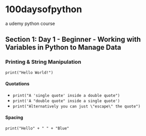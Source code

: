 # 100daysofpython
a udemy python course

## Section 1: Day 1 - Beginner - Working with Variables in Python to Manage Data
### Printing & String Manipulation

`print("Hello World!")`

#### Quotations

- `print("A 'single quote' inside a double quote")` 
- `print('A "double quote" inside a single quote')`
- `print("Alternatively you can just \"escape\" the quote")`

#### Spacing

`print("Hello" + " " + "Blue"`

